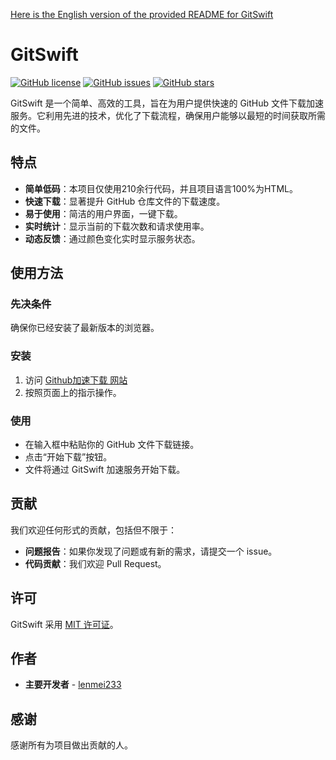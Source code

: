 
[Here is the English version of the provided README for GitSwift](https://github.com/3371455651/gitswift/blob/main/README_EN.md)
# GitSwift
[![GitHub license](https://img.shields.io/badge/license-MIT-blue)](https://github.com/3371455651/gitswift/blob/master/LICENSE)
[![GitHub issues](https://img.shields.io/github/issues/3371455651/gitswift?color=green)](https://github.com/3371455651/gitswift/issues)
[![GitHub stars](https://img.shields.io/github/stars/3371455651/gitswift?style=flat&color=red)](https://github.com/3371455651/gitswift/stargazers)

GitSwift 是一个简单、高效的工具，旨在为用户提供快速的 GitHub 文件下载加速服务。它利用先进的技术，优化了下载流程，确保用户能够以最短的时间获取所需的文件。

## 特点
- **简单低码**：本项目仅使用210余行代码，并且项目语言100%为HTML。
- **快速下载**：显著提升 GitHub 仓库文件的下载速度。
- **易于使用**：简洁的用户界面，一键下载。
- **实时统计**：显示当前的下载次数和请求使用率。
- **动态反馈**：通过颜色变化实时显示服务状态。

## 使用方法

### 先决条件

确保你已经安装了最新版本的浏览器。

### 安装

1. 访问 [Github加速下载 网站](https://3371455651.github.io/GitSwift/)
2. 按照页面上的指示操作。

### 使用

- 在输入框中粘贴你的 GitHub 文件下载链接。
- 点击“开始下载”按钮。
- 文件将通过 GitSwift 加速服务开始下载。

## 贡献

我们欢迎任何形式的贡献，包括但不限于：
- **问题报告**：如果你发现了问题或有新的需求，请提交一个 issue。
- **代码贡献**：我们欢迎 Pull Request。

## 许可

GitSwift 采用 [MIT 许可证](https://github.com/3371455651/gitswift/blob/master/LICENSE)。

## 作者

- **主要开发者** - [lenmei233](https://github.com/3371455651)

## 感谢

感谢所有为项目做出贡献的人。
